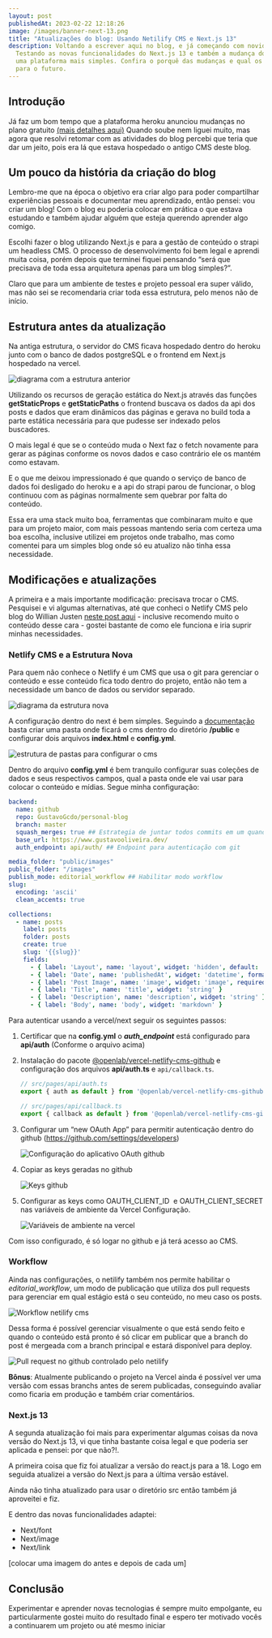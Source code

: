 ```yaml
---
layout: post
publishedAt: 2023-02-22 12:18:26
image: /images/banner-next-13.png
title: "Atualizações do blog: Usando Netilify CMS e Next.js 13"
description: Voltando a escrever aqui no blog, e já começando com novidades!
  Testando as novas funcionalidades do Next.js 13 e também a mudança do CMS para
  uma plataforma mais simples. Confira o porquê das mudanças e qual os planos
  para o futuro.
---
```

## Introdução

Já faz um bom tempo que a plataforma heroku anunciou mudanças no plano gratuito [(mais detalhes aqui)](https://www.youtube.com/watch?v=8f9y6P5H7Go) Quando soube nem liguei muito, mas agora que resolvi retomar com as atividades do blog percebi que teria que dar um jeito, pois era lá que estava hospedado o antigo CMS deste blog.

## Um pouco da história da criação do blog

Lembro-me que na época o objetivo era criar algo para poder compartilhar experiências pessoais e documentar meu aprendizado, então pensei: vou criar um blog! Com o blog eu poderia colocar em prática o que estava estudando e também ajudar alguém que esteja querendo aprender algo comigo.

Escolhi fazer o blog utilizando Next.js e para a gestão de conteúdo o strapi um headless CMS. O processo de desenvolvimento foi bem legal e aprendi muita coisa, porém depois que terminei fiquei pensando “será que precisava de toda essa arquitetura apenas para um blog simples?”. 

Claro que para um ambiente de testes e projeto pessoal era super válido, mas não sei se recomendaria criar toda essa estrutura, pelo menos não de início.

## Estrutura antes da atualização

Na antiga estrutura, o servidor do CMS ficava hospedado dentro do heroku junto com o banco de dados postgreSQL e o frontend em Next.js hospedado na vercel.

![diagrama com a estrutura anterior](/images/estrutura-antiga.png "Diagrama com a estrutura anterior")

Utilizando os recursos de geração estática do Next.js através das funções **getStaticProps** e **getStaticPaths** o frontend buscava os dados da api dos posts e dados que eram dinâmicos das páginas e gerava no build toda a parte estática necessária para que pudesse ser indexado pelos buscadores. 

O mais legal é que se o conteúdo muda o Next faz o fetch novamente para gerar as páginas conforme os novos dados e caso contrário ele os mantém como estavam.

E o que me deixou impressionado é que quando o serviço de banco de dados foi desligado do heroku e a api do strapi parou de funcionar, o blog continuou com as páginas normalmente sem quebrar por falta do conteúdo. 

Essa era uma stack muito boa, ferramentas que combinaram muito e que para um projeto maior, com mais pessoas mantendo seria com certeza uma boa escolha, inclusive utilizei em projetos onde trabalho, mas como comentei para um simples blog onde só eu atualizo não tinha essa necessidade. 

## Modificações e atualizações

A primeira e a mais importante modificação: precisava trocar o CMS.  Pesquisei e vi algumas alternativas, até que conheci o Netlify CMS pelo blog do Willian Justen [neste post aqui](https://willianjusten.com.br/usando-netlify-cms-com-nextjs-vercel-e-github) - inclusive recomendo muito o conteúdo desse cara - gostei bastante de como ele funciona e iria suprir minhas necessidades.



### Netlify CMS e a Estrutura Nova

Para quem não conhece o Netlify é um CMS que usa o git para gerenciar o conteúdo e esse conteúdo fica todo dentro do projeto, então não tem a necessidade um banco de dados ou servidor separado.



![diagrama da estrutura nova](/images/estrutura-nova-cms.png "Diagrama da estrutura nova")

A configuração dentro do next é bem simples. Seguindo a [documentação](https://www.netlifycms.org/docs/add-to-your-site/) basta criar uma pasta onde ficará o cms   dentro do diretório **/public** e configurar dois arquivos **index.html** e **config.yml**. 

![estrutura de pastas para configurar o cms](/images/estrutura-pastas-cms-0.png "Estrutura de pastas para configurar o cms")

Dentro do arquivo **config.yml** é bem tranquilo configurar suas coleções de dados e seus respectivos campos, qual a pasta onde ele vai usar para colocar o conteúdo e mídias. Segue minha configuração:

```yaml
backend:
  name: github
  repo: GustavoGcdo/personal-blog
  branch: master
  squash_merges: true ## Estrategia de juntar todos commits em um quando publicar
  base_url: https://www.gustavooliveira.dev/
  auth_endpoint: api/auth/ ## Endpoint para autenticação com git

media_folder: "public/images"
public_folder: "/images"
publish_mode: editorial_workflow ## Habilitar modo workflow
slug:
  encoding: 'ascii'
  clean_accents: true

collections:
  - name: posts
    label: posts
    folder: posts 
    create: true 
    slug: '{{slug}}' 
    fields:
      - { label: 'Layout', name: 'layout', widget: 'hidden', default: 'post' }
      - { label: 'Date', name: 'publishedAt', widget: 'datetime', format: 'YYYY-MM-DD hh:mm:ss' }
      - { label: 'Post Image', name: 'image', widget: 'image', required: true }
      - { label: 'Title', name: 'title', widget: 'string' }
      - { label: 'Description', name: 'description', widget: 'string' }
      - { label: 'Body', name: 'body', widget: 'markdown' }
```

Para autenticar usando a vercel/next seguir os seguintes passos: 

1. Certificar que na **config.yml** o ***auth_endpoint*** está configurado para **api/auth** (Conforme o arquivo acima)
2. Instalação do pacote [@openlab/vercel-netlify-cms-github](https://www.npmjs.com/package/@openlab/vercel-netlify-cms-github) e configuração dos arquivos **api/auth.ts** e `api/callback.ts`.

   ```typescript
   // src/pages/api/auth.ts
   export { auth as default } from '@openlab/vercel-netlify-cms-github'
   ```

   ```typescript
   // src/pages/api/callback.ts
   export { callback as default } from '@openlab/vercel-netlify-cms-github'
   ```
3. Configurar um “new OAuth App” para permitir autenticação dentro do github (<https://github.com/settings/developers>)

   ![Configuração do aplicativo OAuth github](/images/register-on-github.png "Configuração do aplicativo OAuth github")
4. Copiar as keys geradas no github

   ![Keys github](/images/github-keys.png "Keys github")
5. Configurar as keys como OAUTH_CLIENT_ID  e OAUTH_CLIENT_SECRET nas variáveis de ambiente da Vercel Configuração.

   ![Variáveis de ambiente na vercel](/images/env-vercel.png "Variáveis de ambiente na vercel")



Com isso configurado, é só logar no github e já terá acesso ao CMS.



### Workflow

Ainda nas configurações, o netilify também nos permite habilitar o *editorial_workflow*, um modo de publicação que utiliza dos pull requests para gerenciar em qual estágio está o seu conteúdo, no meu caso os posts.

![Workflow netilify cms](/images/workflow-publish.png "Workflow netilify cms")

Dessa forma é possível gerenciar visualmente o que está sendo feito e quando o conteúdo está pronto é só clicar em publicar que a branch do post é mergeada com a branch principal e estará disponível para deploy.

![Pull request no github controlado pelo netilify](/images/pull-request.png "Pull request no github controlado pelo netilify")

**Bônus**: Atualmente publicando o projeto na Vercel ainda é possível ver uma versão com essas branchs antes de serem publicadas, conseguindo avaliar como ficaria em produção e também criar comentários.



### Next.js 13

A segunda atualização foi mais para experimentar algumas coisas da nova versão do Next.js 13, vi que tinha bastante coisa legal e que poderia ser aplicada e pensei: por que não?!.

A primeira coisa que fiz foi atualizar a versão do react.js para a 18. Logo em seguida atualizei a versão do Next.js para a última versão estável.

Ainda não tinha atualizado para usar o diretório src então também já aproveitei e fiz.

E dentro das novas funcionalidades adaptei:

* Next/font
* Next/image
* Next/link

\[colocar uma imagem do antes e depois de cada um]

## Conclusão

Experimentar e aprender novas tecnologias é sempre muito empolgante, eu particularmente gostei muito do resultado final e espero ter motivado vocês a continuarem um projeto ou até mesmo iniciar